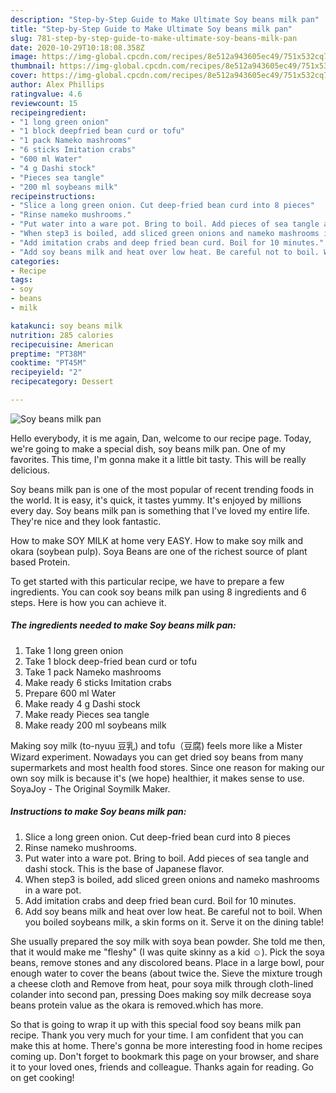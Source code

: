 ```yaml
---
description: "Step-by-Step Guide to Make Ultimate Soy beans milk pan"
title: "Step-by-Step Guide to Make Ultimate Soy beans milk pan"
slug: 781-step-by-step-guide-to-make-ultimate-soy-beans-milk-pan
date: 2020-10-29T10:18:08.358Z
image: https://img-global.cpcdn.com/recipes/8e512a943605ec49/751x532cq70/soy-beans-milk-pan-recipe-main-photo.jpg
thumbnail: https://img-global.cpcdn.com/recipes/8e512a943605ec49/751x532cq70/soy-beans-milk-pan-recipe-main-photo.jpg
cover: https://img-global.cpcdn.com/recipes/8e512a943605ec49/751x532cq70/soy-beans-milk-pan-recipe-main-photo.jpg
author: Alex Phillips
ratingvalue: 4.6
reviewcount: 15
recipeingredient:
- "1 long green onion"
- "1 block deepfried bean curd or tofu"
- "1 pack Nameko mashrooms"
- "6 sticks Imitation crabs"
- "600 ml Water"
- "4 g Dashi stock"
- "Pieces sea tangle"
- "200 ml soybeans milk"
recipeinstructions:
- "Slice a long green onion. Cut deep-fried bean curd into 8 pieces"
- "Rinse nameko mushrooms."
- "Put water into a ware pot. Bring to boil. Add pieces of sea tangle and dashi stock. This is the base of Japanese flavor."
- "When step3 is boiled, add sliced green onions and nameko mashrooms in a ware pot."
- "Add imitation crabs and deep fried bean curd. Boil for 10 minutes."
- "Add soy beans milk and heat over low heat. Be careful not to boil. When you boiled soybeans milk, a skin forms on it. Serve it on the dining table!"
categories:
- Recipe
tags:
- soy
- beans
- milk

katakunci: soy beans milk 
nutrition: 285 calories
recipecuisine: American
preptime: "PT38M"
cooktime: "PT45M"
recipeyield: "2"
recipecategory: Dessert

---
```



![Soy beans milk pan](https://img-global.cpcdn.com/recipes/8e512a943605ec49/751x532cq70/soy-beans-milk-pan-recipe-main-photo.jpg)

Hello everybody, it is me again, Dan, welcome to our recipe page. Today, we're going to make a special dish, soy beans milk pan. One of my favorites. This time, I'm gonna make it a little bit tasty. This will be really delicious.

Soy beans milk pan is one of the most popular of recent trending foods in the world. It is easy, it's quick, it tastes yummy. It's enjoyed by millions every day. Soy beans milk pan is something that I've loved my entire life. They're nice and they look fantastic.

How to make SOY MILK at home very EASY. How to make soy milk and okara (soybean pulp). Soya Beans are one of the richest source of plant based Protein.


To get started with this particular recipe, we have to prepare a few ingredients. You can cook soy beans milk pan using 8 ingredients and 6 steps. Here is how you can achieve it.

<!--inarticleads1-->

##### The ingredients needed to make Soy beans milk pan:

1. Take 1 long green onion
1. Take 1 block deep-fried bean curd or tofu
1. Take 1 pack Nameko mashrooms
1. Make ready 6 sticks Imitation crabs
1. Prepare 600 ml Water
1. Make ready 4 g Dashi stock
1. Make ready Pieces sea tangle
1. Make ready 200 ml soybeans milk


Making soy milk (to-nyuu 豆乳) and tofu（豆腐) feels more like a Mister Wizard experiment. Nowadays you can get dried soy beans from many supermarkets and most health food stores. Since one reason for making our own soy milk is because it&#39;s (we hope) healthier, it makes sense to use. SoyaJoy - The Original Soymilk Maker. 

<!--inarticleads2-->

##### Instructions to make Soy beans milk pan:

1. Slice a long green onion. Cut deep-fried bean curd into 8 pieces
1. Rinse nameko mushrooms.
1. Put water into a ware pot. Bring to boil. Add pieces of sea tangle and dashi stock. This is the base of Japanese flavor.
1. When step3 is boiled, add sliced green onions and nameko mashrooms in a ware pot.
1. Add imitation crabs and deep fried bean curd. Boil for 10 minutes.
1. Add soy beans milk and heat over low heat. Be careful not to boil. When you boiled soybeans milk, a skin forms on it. Serve it on the dining table!


She usually prepared the soy milk with soya bean powder. She told me then, that it would make me &#34;fleshy&#34; (I was quite skinny as a kid ☺). Pick the soya beans, remove stones and any discolored beans. Place in a large bowl, pour enough water to cover the beans (about twice the. Sieve the mixture trough a cheese cloth and Remove from heat, pour soya milk through cloth-lined colander into second pan, pressing Does making soy milk decrease soya beans protein value as the okara is removed.which has more. 

So that is going to wrap it up with this special food soy beans milk pan recipe. Thank you very much for your time. I am confident that you can make this at home. There's gonna be more interesting food in home recipes coming up. Don't forget to bookmark this page on your browser, and share it to your loved ones, friends and colleague. Thanks again for reading. Go on get cooking!
